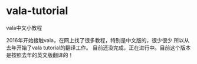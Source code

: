 # vala-tutorial
vala中文小教程

2016年开始接触vala，在网上找了很多教程，特别是中文版的，很少很少
所以从去年开始了vala tutorial的翻译工作。
目前还没完成，正在进行中。目前这个版本是按照去年的英文版翻译的！
